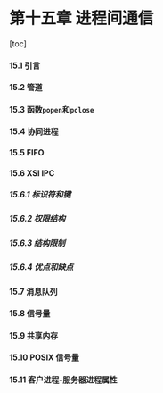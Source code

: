 # 第十五章 进程间通信

[toc]

#### 15.1 引言

#### 15.2 管道

#### 15.3 函数`popen`和`pclose`

#### 15.4 协同进程

#### 15.5 FIFO

#### 15.6 XSI IPC

##### 15.6.1 标识符和键

##### 15.6.2 权限结构

##### 15.6.3 结构限制

##### 15.6.4 优点和缺点

#### 15.7 消息队列

#### 15.8 信号量

#### 15.9 共享内存

#### 15.10 POSIX 信号量

#### 15.11 客户进程-服务器进程属性

